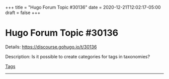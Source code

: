 +++
title = "Hugo Forum Topic #30136"
date = 2020-12-21T12:02:17-05:00
draft = false
+++
# Hugo Forum Topic #30136

Details: <https://discourse.gohugo.io/t/30136>

Description: Is it possible to create categories for tags in taxonomies?

[Tags](/tags)

---
